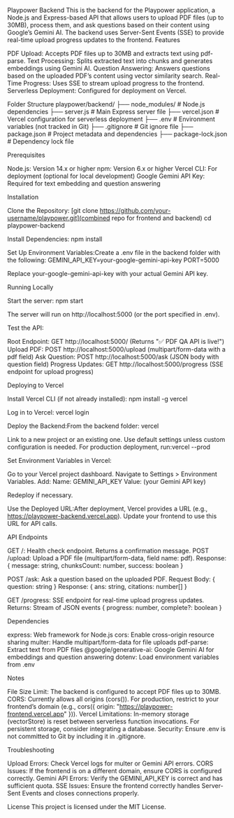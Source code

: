 Playpower Backend
This is the backend for the Playpower application, a Node.js and Express-based API that allows users to upload PDF files (up to 30MB), process them, and ask questions based on their content using Google’s Gemini AI. The backend uses Server-Sent Events (SSE) to provide real-time upload progress updates to the frontend.
Features

PDF Upload: Accepts PDF files up to 30MB and extracts text using pdf-parse.
Text Processing: Splits extracted text into chunks and generates embeddings using Gemini AI.
Question Answering: Answers questions based on the uploaded PDF’s content using vector similarity search.
Real-Time Progress: Uses SSE to stream upload progress to the frontend.
Serverless Deployment: Configured for deployment on Vercel.

Folder Structure
playpower/backend/
├── node_modules/          # Node.js dependencies
├── server.js             # Main Express server file
├── vercel.json           # Vercel configuration for serverless deployment
├── .env                  # Environment variables (not tracked in Git)
├── .gitignore            # Git ignore file
├── package.json          # Project metadata and dependencies
├── package-lock.json     # Dependency lock file

Prerequisites

Node.js: Version 14.x or higher
npm: Version 6.x or higher
Vercel CLI: For deployment (optional for local development)
Google Gemini API Key: Required for text embedding and question answering

Installation

Clone the Repository:
[git clone https://github.com/your-username/playpower.git](combined repo for frontend and backend)
cd playpower-backend


Install Dependencies:
npm install


Set Up Environment Variables:Create a .env file in the backend folder with the following:
GEMINI_API_KEY=your-google-gemini-api-key
PORT=5000

Replace your-google-gemini-api-key with your actual Gemini API key.


Running Locally

Start the server:
npm start

The server will run on http://localhost:5000 (or the port specified in .env).

Test the API:

Root Endpoint: GET http://localhost:5000/ (Returns "✅ PDF QA API is live!")
Upload PDF: POST http://localhost:5000/upload (multipart/form-data with a pdf field)
Ask Question: POST http://localhost:5000/ask (JSON body with question field)
Progress Updates: GET http://localhost:5000/progress (SSE endpoint for upload progress)



Deploying to Vercel

Install Vercel CLI (if not already installed):
npm install -g vercel


Log in to Vercel:
vercel login


Deploy the Backend:From the backend folder:
vercel


Link to a new project or an existing one.
Use default settings unless custom configuration is needed.
For production deployment, run:vercel --prod




Set Environment Variables in Vercel:

Go to your Vercel project dashboard.
Navigate to Settings > Environment Variables.
Add:
Name: GEMINI_API_KEY
Value: (your Gemini API key)


Redeploy if necessary.


Use the Deployed URL:After deployment, Vercel provides a URL (e.g., https://playpower-backend.vercel.app). Update your frontend to use this URL for API calls.


API Endpoints

GET /: Health check endpoint. Returns a confirmation message.
POST /upload: Upload a PDF file (multipart/form-data, field name: pdf).
Response: { message: string, chunksCount: number, success: boolean }


POST /ask: Ask a question based on the uploaded PDF.
Request Body: { question: string }
Response: { ans: string, citations: number[] }


GET /progress: SSE endpoint for real-time upload progress updates.
Returns: Stream of JSON events { progress: number, complete?: boolean }



Dependencies

express: Web framework for Node.js
cors: Enable cross-origin resource sharing
multer: Handle multipart/form-data for file uploads
pdf-parse: Extract text from PDF files
@google/generative-ai: Google Gemini AI for embeddings and question answering
dotenv: Load environment variables from .env

Notes

File Size Limit: The backend is configured to accept PDF files up to 30MB.
CORS: Currently allows all origins (cors()). For production, restrict to your frontend’s domain (e.g., cors({ origin: "https://playpower-frontend.vercel.app" })).
Vercel Limitations: In-memory storage (vectorStore) is reset between serverless function invocations. For persistent storage, consider integrating a database.
Security: Ensure .env is not committed to Git by including it in .gitignore.

Troubleshooting

Upload Errors: Check Vercel logs for multer or Gemini API errors.
CORS Issues: If the frontend is on a different domain, ensure CORS is configured correctly.
Gemini API Errors: Verify the GEMINI_API_KEY is correct and has sufficient quota.
SSE Issues: Ensure the frontend correctly handles Server-Sent Events and closes connections properly.

License
This project is licensed under the MIT License.